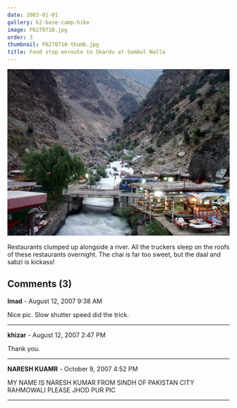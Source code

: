 ```yaml
---
date: 2003-01-01
gallery: k2-base-camp-hike
image: P6270710.jpg
order: 3
thumbnail: P6270710-thumb.jpg
title: Food stop enroute to Skardu at Sombul Nalla
---
```


![Food stop enroute to Skardu at Sombul Nalla](./P6270710.jpg)

Restaurants clumped up alongside a river. All the truckers sleep on the roofs of these restaurants overnight. The chai is far too sweet, but the daal and sabzi is kickass!

<div id="comments">

## Comments (3)

**Imad** - August 12, 2007  9:38 AM

Nice pic. Slow shutter speed did the trick.

---

**khizar** - August 12, 2007  2:47 PM

Thank you.

---

**NARESH KUAMR** - October  9, 2007  4:52 PM

MY NAME IS NARESH KUMAR FROM SINDH OF PAKISTAN CITY RAHMOWALI PLEASE JHOD PUR PIC

---

</div>